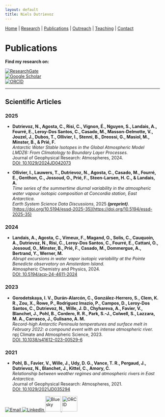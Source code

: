 ```yaml
---
layout: default
title: Niels Dutrievoz
---
```


[Home](/) | [Research](/research) | [Publications](/publications) |  [Outreach](/outreach) |  [Teaching](/teaching) |  [Contact](/contact)


# Publications

**Find my research on:**  

[![ResearchGate](https://img.shields.io/badge/ResearchGate-00CCBB?style=for-the-badge&logo=researchgate&logoColor=white)](https://www.researchgate.net/profile/Niels-Dutrievoz)  
[![Google Scholar](https://img.shields.io/badge/Google%20Scholar-4285F4?style=for-the-badge&logo=google-scholar&logoColor=white)](https://scholar.google.com/citations?user=GvFHtIwAAAAJ&hl=en&oi=ao)  
[![ORCID](https://img.shields.io/badge/ORCID-24C68B?style=for-the-badge&logo=orcid&logoColor=white)](https://orcid.org/0000-0002-8133-5616)  

---

## Scientific Articles
 
### 2025

- **Dutrievoz, N., Agosta, C., Risi, C., Vignon, É., Nguyen, S., Landais, A., Fourré, E., Leroy-Dos Santos, C., Casado, M., Masson-Delmotte, V., Jouzel, J., Dubos, T., Ollivier, I., Stenni, B., Dreossi, G., Masiol, M., Minster, B., & Prié, F.**  
   *Antarctic Water Stable Isotopes in the Global Atmospheric Model LMDZ6: From Climatology to Boundary Layer Processes.*  
   Journal of Geophysical Research: Atmospheres, 2024.  
   [DOI: 10.1029/2024JD042073](https://doi.org/10.1029/2024JD042073)

- **Ollivier, I., Lauwers, T., Dutrievoz, N., Agosta, C., Casado, M., Fourré, E., Genthon, C., Jossoud, O., Prié, F., Steen-Larsen, H. C., & Landais, A.**  
  *Time series of the summertime diurnal variability in the atmospheric water vapour isotopic composition at Concordia station, East Antarctica.*  
  *Earth System Science Data Discussions*, 2025 ***(preprint)***.  
  [https://doi.org/10.5194/essd-2025-35](https://doi.org/10.5194/essd-2025-35)

### 2024

- **Landais, A., Agosta, C., Vimeux, F., Magand, O., Solis, C., Cauquoin, A., Dutrievoz, N., Risi, C., Leroy-Dos Santos, C., Fourré, E., Cattani, O., Jossoud, O., Minster, B., Prié, F., Casado, M., Dommergue, A., Bertrand, Y., Werner, M.**  
   *Abrupt excursions in water vapor isotopic variability at the Pointe Benedicte observatory on Amsterdam Island.*  
   Atmospheric Chemistry and Physics, 2024.  
   [DOI: 10.5194/acp-24-4611-2024](https://acp.copernicus.org/articles/24/4611/2024/)  

### 2023

- **Gorodetskaya, I. V., Durán-Alarcón, C., González-Herrero, S., Clem, K. R., Zou, X., Rowe, P., Rodriguez Imazio, P., Campos, D., Leroy-Dos Santos, C., Dutrievoz, N., Wille, J. D., Chyhareva, A., Favier, V., Blanchet, J., Pohl, B., Cordero, R. R., Park, S.-J., Colwell, S., Lazzara, M. A., Carrasco, J., Gulisano, A. M.**  
   *Record-high Antarctic Peninsula temperatures and surface melt in February 2022: a compound event with an intense atmospheric river.*  
   npj Climate and Atmospheric Science, 2023.  
   [DOI: 10.1038/s41612-023-00529-6](https://www.bas.ac.uk/data/our-data/publication/record-high-antarctic-peninsula-temperatures-and-surface-melt-in-february-2022/)

### 2021
 
- **Pohl, B., Favier, V., Wille, J., Udy, D. G., Vance, T. R., Pergaud, J., Dutrievoz, N., Blanchet, J., Kittel, C., Amory, C.**  
   *Relationship between weather regimes and atmospheric rivers in East Antarctica.*  
   Journal of Geophysical Research: Atmospheres, 2021.  
   [DOI: 10.1029/2021JD035294](https://ui.adsabs.harvard.edu/abs/2021JGRD..12635294P/abstract)


<footer class="social-footer">
    <div class="social-icons">
        <a href="mailto:niels.dutrievoz@lsce.ipsl.fr" target="_blank">
            <img src="https://img.icons8.com/ios-filled/50/000000/email.png" alt="Email">
        </a>
        <a href="https://www.linkedin.com/in/niels-dutrievoz/" target="_blank">
            <img src="https://img.icons8.com/ios-filled/50/0077B5/linkedin.png" alt="LinkedIn">
        </a>
        <a href="https://bsky.app/profile/nielsdutrievoz.bsky.social" target="_blank">
            <img src="https://upload.wikimedia.org/wikipedia/commons/7/7a/Bluesky_Logo.svg" alt="Bluesky" width="50" height="50">
        </a>
        <a href="https://orcid.org/0000-0002-8133-5616" target="_blank">
            <img src="https://upload.wikimedia.org/wikipedia/commons/0/06/ORCID_iD.svg" alt="ORCID" width="50" height="50">
        </a>
    </div>
</footer>
